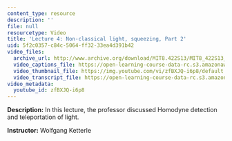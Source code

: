 ```yaml
---
content_type: resource
description: ''
file: null
resourcetype: Video
title: 'Lecture 4: Non-classical light, squeezing, Part 2'
uid: 5f2c0357-c84c-5064-ff32-33ea4d391b42
video_files:
  archive_url: http://www.archive.org/download/MIT8.422S13/MIT8_422S13_lec04-2_300k.mp4
  video_captions_file: https://open-learning-course-data-rc.s3.amazonaws.com/8-422-atomic-and-optical-physics-ii-spring-2013/039b4c6e2f5b5ec9916b3fc0ad5c257e_zfBXJQ-i6p8.vtt
  video_thumbnail_file: https://img.youtube.com/vi/zfBXJQ-i6p8/default.jpg
  video_transcript_file: https://open-learning-course-data-rc.s3.amazonaws.com/8-422-atomic-and-optical-physics-ii-spring-2013/cccade15b424fa1503783f92e4ad1f71_zfBXJQ-i6p8.pdf
video_metadata:
  youtube_id: zfBXJQ-i6p8
---
```


**Description:** In this lecture, the professor discussed Homodyne detection and teleportation of light.

**Instructor:** Wolfgang Ketterle